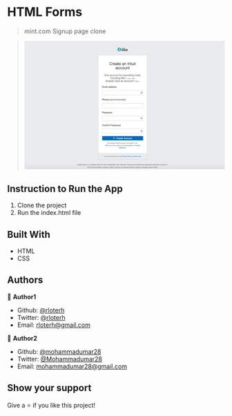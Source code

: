# HTML Forms

> mint.com Signup page clone

>![screenshot of the app](screenshot.png)

## Instruction to Run the App

1. Clone the project
2. Run the index.html file

## Built With

- HTML
- CSS

## Authors

👤 **Author1**

- Github: [@rloterh](https://github.com/rloterh)
- Twitter: [@rloterh](https://twitter.com/RLoterh)
- Email: [rloterh@gmail.com](mailto:rloterh@gmail.com)

👤 **Author2**

- Github: [@mohammadumar28](https://github.com/mohammadumar28)
- Twitter: [@Mohammadumar28](https://twitter.com/Mohammadumar28)
- Email: [mohammadumar28@gmail.com](mailto:mohammadumar28@gmail.com)

## Show your support

Give a ⭐️ if you like this project!
